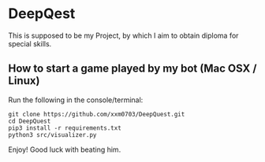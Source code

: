# DeepQest
This is supposed to be my Project, by which I aim to obtain diploma for special skills. 

## How to start a game played by my bot (Mac OSX / Linux)
Run the following in the console/terminal:
```
git clone https://github.com/xxm0703/DeepQuest.git
cd DeepQuest
pip3 install -r requirements.txt
python3 src/visualizer.py
```

Enjoy! Good luck with beating him.
